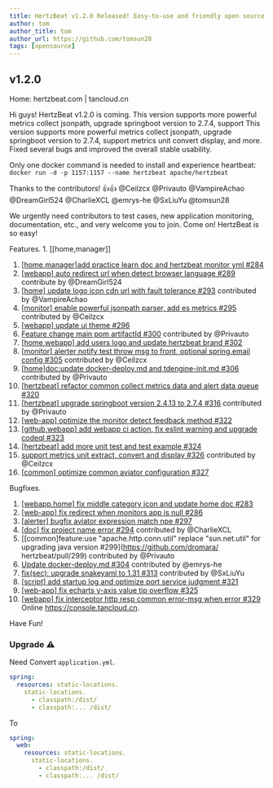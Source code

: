 ```yaml
---
title: HertzBeat v1.2.0 Released! Easy-to-use and friendly open source real-time monitoring tool   
author: tom  
author_title: tom   
author_url: https://github.com/tomsun28  
tags: [opensource]
---
```


## v1.2.0

Home: hertzbeat.com | tancloud.cn

Hi guys! HertzBeat v1.2.0 is coming. This version supports more powerful metrics collect jsonpath, upgrade springboot version to 2.7.4, support This version supports more powerful metrics collect jsonpath, upgrade springboot version to 2.7.4, support metrics unit convert display, and more. Fixed several bugs and improved the overall stable usability.

Only one docker command is needed to install and experience heartbeat:
`docker run -d -p 1157:1157 --name hertzbeat apache/hertzbeat`

Thanks to the contributors! 👍👍 @Ceilzcx @Privauto @VampireAchao @DreamGirl524 @CharlieXCL @emrys-he @SxLiuYu @tomsun28

We urgently need contributors to test cases, new application monitoring, documentation, etc., and very welcome you to join. Come on! HertzBeat is so easy!

Features. 1. [[home,manager]]

1. [[home,manager]add practice learn doc and hertzbeat monitor yml #284](https://github.com/apache/hertzbeat/pull/284)
2. [[webapp] auto redirect url when detect browser language #289](https://github.com/apache/hertzbeat/pull/289) contribute by @DreamGirl524
3. [[home] update logo icon cdn url with fault tolerance #293](https://github.com/apache/hertzbeat/pull/293) contributed by @VampireAchao
4. [[monitor] enable powerful jsonpath parser, add es metrics #295](https://github.com/apache/hertzbeat/pull/295) contributed by @Ceilzcx
5. [[webapp] update ui theme #296](https://github.com/apache/hertzbeat/pull/296)
6. [Feature change main pom artifactId #300](https://github.com/apache/hertzbeat/pull/300) contributed by @Privauto
7. [[home,webapp] add users logo and update hertzbeat brand #302](https://github.com/apache/hertzbeat/pull/302)
8. [[monitor] alerter notify test throw msg to front, optional spring.email config #305](https://github.com/apache/hertzbeat/pull/305) contributed by @Ceilzcx
9. [[home]doc:update docker-deploy.md and tdengine-init.md #306](https://github.com/apache/hertzbeat/pull/306) contributed by @Privauto
10. [[hertzbeat] refactor common collect metrics data and alert data queue #320](https://github.com/apache/hertzbeat/pull/320)
11. [[hertzbeat] upgrade springboot version 2.4.13 to 2.7.4 #316](https://github.com/apache/hertzbeat/pull/316) contributed by @Privauto
12. [[web-app] optimize the monitor detect feedback method #322](https://github.com/apache/hertzbeat/pull/322)
13. [[github,webapp] add webapp ci action, fix eslint warning and upgrade codeql #323](https://github.com/apache/hertzbeat/pull/323)
14. [[hertzbeat] add more unit test and test example #324](https://github.com/apache/hertzbeat/pull/324)
15. [support metrics unit extract, convert and display #326](https://github.com/apache/hertzbeat/pull/326) contributed by @Ceilzcx
16. [[common] optimize common aviator configuration #327](https://github.com/apache/hertzbeat/pull/327)

Bugfixes.

1. [[webapp,home] fix middle category icon and update home doc #283](https://github.com/apache/hertzbeat/pull/283)
2. [[web-app] fix redirect when monitors app is null #286](https://github.com/apache/hertzbeat/pull/286)
3. [[alerter] bugfix aviator expression match npe #297](https://github.com/apache/hertzbeat/pull/297)
4. [[doc] fix project name error #294](https://github.com/apache/hertzbeat/pull/294) contributed by @CharlieXCL
5. [[common]feature:use "apache.http.conn.util" replace "sun.net.util" for upgrading java version #299](<https://github.com/dromara/> hertzbeat/pull/299) contributed by @Privauto
6. [Update docker-deploy.md #304](https://github.com/apache/hertzbeat/pull/304) contributed by @emrys-he
7. [fix(sec): upgrade snakeyaml to 1.31 #313](https://github.com/apache/hertzbeat/pull/313) contributed by @SxLiuYu
8. [[script] add startup log and optimize port service judgment #321](https://github.com/apache/hertzbeat/pull/321)
9. [[web-app] fix echarts y-axis value tip overflow #325](https://github.com/apache/hertzbeat/pull/325)
10. [[webapp] fix interceptor http resp common error-msg when error #329](https://github.com/apache/hertzbeat/pull/329)
    Online <https://console.tancloud.cn>.

Have Fun!

### Upgrade ⚠️

Need Convert `application.yml`.

```yaml
spring:
  resources: static-locations.
    static-locations.
      - classpath:/dist/
      - classpath:... /dist/
```

To

```yaml
spring:
  web:
    resources: static-locations.
      static-locations.
        - classpath:/dist/
        - classpath:... /dist/
```
